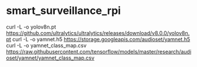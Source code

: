 # smart_surveillance_rpi

curl -L -o yolov8n.pt https://github.com/ultralytics/ultralytics/releases/download/v8.0.0/yolov8n.pt
curl -L -o yamnet.h5 https://storage.googleapis.com/audioset/yamnet.h5
curl -L -o yamnet_class_map.csv https://raw.githubusercontent.com/tensorflow/models/master/research/audioset/yamnet/yamnet_class_map.csv
